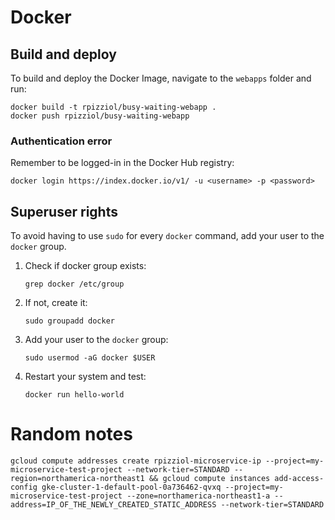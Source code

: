 # Docker
## Build and deploy
To build and deploy the Docker Image, navigate to the `webapps` folder and run:

   ```
   docker build -t rpizziol/busy-waiting-webapp .
   docker push rpizziol/busy-waiting-webapp
   ```

### Authentication error

Remember to be logged-in in the Docker Hub registry:
```
docker login https://index.docker.io/v1/ -u <username> -p <password>
```


## Superuser rights
To avoid having to use `sudo` for every `docker` command, add your user to the `docker` group.
1. Check if docker group exists:
   ``` 
   grep docker /etc/group
   ```
2. If not, create it:
   ``` 
   sudo groupadd docker
   ```
3. Add your user to the `docker` group:
   ```
   sudo usermod -aG docker $USER
   ```
4. Restart your system and test:
   ```
   docker run hello-world
   ```



# Random notes
```
gcloud compute addresses create rpizziol-microservice-ip --project=my-microservice-test-project --network-tier=STANDARD --region=northamerica-northeast1 && gcloud compute instances add-access-config gke-cluster-1-default-pool-0a736462-qvxq --project=my-microservice-test-project --zone=northamerica-northeast1-a --address=IP_OF_THE_NEWLY_CREATED_STATIC_ADDRESS --network-tier=STANDARD
```
